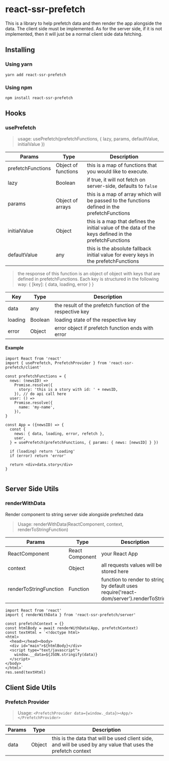 # react-ssr-prefetch

This is a library to help prefetch data and then render the app alongside the data. The client side must be implemented. As for the server side, if it is not implemented, then it will just be a normal client side data fetching.

## Installing

### Using yarn

`yarn add react-ssr-prefetch`

### Using npm

`npm install react-ssr-prefetch`

## Hooks

### usePrefetch

> usage: usePrefetch(prefetchFunctions, { lazy, params, defaultValue, initialValue })

| Params            | Type                | Description                                                                                           |
| ----------------- | ------------------- | ----------------------------------------------------------------------------------------------------- |
| prefetchFunctions | Object of functions | this is a map of functions that you would like to execute.                                            |
| lazy              | Boolean             | if true, it will not fetch on server-side, defaults to `false`                                        |
| params            | Object of arrays    | this is a map of array which will be passed to the functions defined in the prefetchFunctions         |
| initialValue      | Object              | this is a map that defines the initial value of the data of the keys defined in the prefetchFunctions |
| defaultValue      | any                 | this is the absolute fallback initial value for every keys in the prefetchFunctions                   |

> the response of this function is an object of object with keys that are defined in prefetchFunctions. Each key is structured in the following way: { [key]: { data, loading, error } }

| Key     | Type    | Description                                               |
| ------- | ------- | --------------------------------------------------------- |
| data    | any     | the result of the prefetch function of the respective key |
| loading | Boolean | loading state of the respective key                       |
| error   | Object  | error object if prefetch function ends with error         |

#### Example

```
import React from 'react'
import { usePrefetch, PrefetchProvider } from 'react-ssr-prefetch/client'

const prefetchFunctions = {
  news: (newsID) =>
    Promise.resolve({
      story: 'this is a story with id: ' + newsID,
    }), // do api call here
  user: () =>
    Promise.resolve({
      name: 'my-name',
    }),
}

const App = ({newsID) => {
  const {
    news: { data, loading, error, refetch },
    user,
  } = usePrefetch(prefetchFunctions, { params: { news: [newsID] } })

  if (loading) return 'Loading'
  if (error) return 'error'

  return <div>data.story</div>
}


```

## Server Side Utils

### renderWithData

Render component to string server side alongside prefetched data

> Usage: renderWithData(ReactComponent, context, renderToStringFunction)

| Params                 | Type            | Description                                                                              |
| ---------------------- | --------------- | ---------------------------------------------------------------------------------------- |
| ReactComponent         | React Component | your React App                                                                           |
| context                | Object          | all requests values will be stored here                                                  |
| renderToStringFunction | Function        | function to render to string, by default uses require('react-dom/server').renderToString |

```
import React from 'react'
import { renderWithData } from 'react-ssr-prefetch/server'

const prefetchContext = {}
const htmlBody = await renderWithData(App, prefetchContext)
const textHtml = `<!doctype html>
<html>
  <head></head><body>
  <div id="main">${htmlBody}</div>
  <script type="text/javascript">
    window.__data=${JSON.stringify(data)}
  </script>
</body>
</html>`
res.send(textHtml)

```

## Client Side Utils

### Prefetch Provider

> Usage: `<PrefetchProvider data={window._data}><App/></PrefetchProvider>`

| Params | Type   | Description                                                                                                  |
| ------ | ------ | ------------------------------------------------------------------------------------------------------------ |
| data   | Object | this is the data that will be used client side, and will be used by any value that uses the prefetch context |
